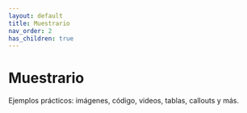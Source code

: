 ```yaml
---
layout: default
title: Muestrario
nav_order: 2
has_children: true
---
```


# Muestrario
Ejemplos prácticos: imágenes, código, videos, tablas, callouts y más.
